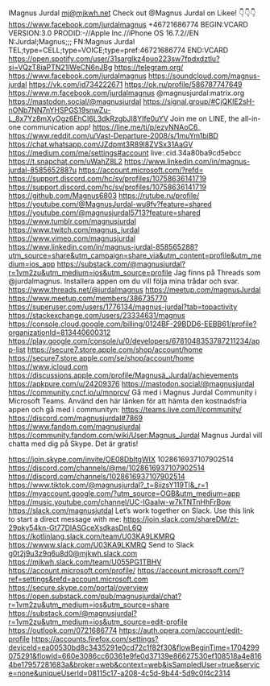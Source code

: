 lMagnus Jurdal
mj@mjkwh.net
Check out @Magnus Jurdal on Likee! 👇👇👇
https://www.facebook.com/jurdalmagnus
+46721686774
BEGIN:VCARD
VERSION:3.0
PRODID:-//Apple Inc.//iPhone OS 16.7.2//EN
N:Jurdal;Magnus;;;
FN:Magnus Jurdal
TEL;type=CELL;type=VOICE;type=pref:46721686774
END:VCARD
https://open.spotify.com/user/31sarglkz4puo223sw7fpdxdztlu?si=VQzT8iaPTN21lWeCN6nJBg
https://telegram.org/
https://www.facebook.com/jurdalmagnus
https://soundcloud.com/magnus-jurdal
https://vk.com/id734222671
https://ok.ru/profile/586787747649
https://www.m.facebook.com/jurdalmagnus
@magnusjurdal:matrix.org
https://mastodon.social/@magnusjurdal
https://signal.group/#CjQKIE2sH-nONb7NN7nYHSPGS19snwZu-L_8x7Yz8mXyOgz6EhCI6L3dkRzgbJI8YIfe0uYV
Join me on LINE, the all-in-one communication app!
https://line.me/ti/p/ezyNNAoC6_
https://www.reddit.com/u/Vast-Departure-2008/s/1muYm1biBD
https://chat.whatsapp.com/JZdpmt3R89l8ZVSx31AaGV
https://medium.com/me/settings#account
live:.cid.34a80ba9cd5ebcc
https://t.snapchat.com/uWahZ8L2
https://www.linkedin.com/in/magnus-jurdal-858565288?u
https://account.microsoft.com/?refd=
https://support.discord.com/hc/sv/profiles/10758636141719
https://support.discord.com/hc/sv/profiles/10758636141719
https://github.com/Magnus6803
https://rutube.ru/profile/
https://youtube.com/@MagnusJurdal-wu8fv?feature=shared
https://youtube.com/@magnusjurdal5713?feature=shared
https://www.tumblr.com/magnusjurdal
https://www.twitch.com/magnus_jurdal
https://www.vimeo.com/magnusjurdal
https://www.linkedin.com/in/magnus-jurdal-858565288?utm_source=share&utm_campaign=share_via&utm_content=profile&utm_medium=ios_app
https://substack.com/@magnusjurdal?r=1vm2zu&utm_medium=ios&utm_source=profile
Jag finns på Threads som @jurdalmagnus. Installera appen om du vill följa mina trådar och svar. https://www.threads.net/@jurdalmagnus
https://meetup.com/magnusJurdal
https://www.meetup.com/members/386735770
https://superuser.com/users/1776134/magnus-jurdal?tab=topactivity
https://stackexchange.com/users/23334631/magnus
https://console.cloud.google.com/billing/0124BF-29BDD6-EEBB61/profile?organizationId=813440600312
https://play.google.com/console/u/0/developers/6781048353787211234/app-list
https://secure7.store.apple.com/shop/account/home
https://secure7.store.apple.com/se/shop/account/home
https://www.icloud.com
https://discussions.apple.com/profile/Magnusä_Jurdal/achievements
https://apkpure.com/u/24209376
https://mastodon.social/@magnusjurdal
https://community.cncf.io/u/mnprcv/
Gå med i Magnus Jurdal Community i Microsoft Teams. Använd den här länken för att hämta den kostnadsfria appen och gå med i communityn: https://teams.live.com/l/community/
https://discord.com/magnusjurdal#7869
https://www.fandom.com/magnusjurdal
https://community.fandom.com/wiki/User:Magnus_Jurdal
Magnus Jurdal vill chatta med dig på Skype. Det är gratis!

https://join.skype.com/invite/OE08DbltgWIX
1028616937107902514
https://discord.com/channels/@me/1028616937107902514
https://discord.com/channels/1028616937107902514
https://www.tiktok.com/@magnusjurdal?_t=8iizsY119Tl&_r=1
https://myaccount.google.com/?utm_source=OGB&utm_medium=app
https://music.youtube.com/channel/UC-IGaaIw-w7kTNTnHhFrBow
https://slack.com/magnusjutdal
Let’s work together on Slack. Use this link to start a direct message with me: https://join.slack.com/shareDM/zt-29pky54kn-Gt77DlASGceXsdkasDnL6Q
https://kotlinlang.slack.com/team/U03KA9LKMRQ
https://wwww.slack.com/U03KA9LKMRQ
Send to Slack <g0t2j9u3z9q6u8d0@mjkwh.slack.com>
https://mjkwh.slack.com/team/U055PG1TBHV
https://account.microsoft.com/profile/
https://account.microsoft.com/?ref=settings&refd=account.microsoft.com
https://secure.skype.com/portal/overview
https://open.substack.com/pub/magnusjurdal/chat?r=1vm2zu&utm_medium=ios&utm_source=share
https://substack.com/@magnusjurdal?r=1vm2zu&utm_medium=ios&utm_source=edit-profile
https://outlook.com/0721686774
https://auth.opera.com/account/edit-profile
https://accounts.firefox.com/settings?deviceId=ea00530bd8c3435291e0cd72c1f82f30&flowBeginTime=1704299075291&flowId=660e3086cc60361e9fe0d37139e86627530ef108518a4e8164be17957281683a&broker=web&context=web&isSampledUser=true&service=none&uniqueUserId=08115c17-a208-4c5d-9b44-5d9c0f4c2314


